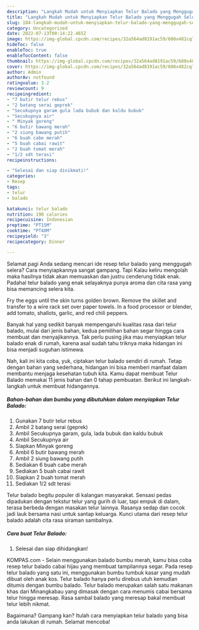 ```yaml
---
description: "Langkah Mudah untuk Menyiapkan Telur Balado yang Menggugah Selera, Buat Buka Puasa Sempurna"
title: "Langkah Mudah untuk Menyiapkan Telur Balado yang Menggugah Selera, Buat Buka Puasa Sempurna"
slug: 184-langkah-mudah-untuk-menyiapkan-telur-balado-yang-menggugah-selera-buat-buka-puasa-sempurna
category: Uncategorized
date: 2022-07-13T00:14:22.465Z
image: https://img-global.cpcdn.com/recipes/32a564ad8191ac59/680x482cq70/telur-balado-foto-resep-utama.jpg
hideToc: false
enableToc: true
enableTocContent: false
thumbnail: https://img-global.cpcdn.com/recipes/32a564ad8191ac59/680x482cq70/telur-balado-foto-resep-utama.jpg
cover: https://img-global.cpcdn.com/recipes/32a564ad8191ac59/680x482cq70/telur-balado-foto-resep-utama.jpg
author: Admin
authorAv: notfound
ratingvalue: 3.2
reviewcount: 9
recipeingredient:
- "7 butir telur rebus"
- "2 batang serai geprek"
- "Secukupnya garam gula lada bubuk dan kaldu bubuk"
- "Secukupnya air"
- " Minyak goreng"
- "6 butir bawang merah"
- "2 siung bawang putih"
- "6 buah cabe merah"
- "5 buah cabai rawit"
- "2 buah tomat merah"
- "1/2 sdt terasi"
recipeinstructions:

- "Selesai dan siap dinikmati!"
categories:
- Resep
tags:
- telur
- balado

katakunci: telur balado 
nutrition: 190 calories
recipecuisine: Indonesian
preptime: "PT15M"
cooktime: "PT40M"
recipeyield: "3"
recipecategory: Dinner

---
```



Selamat pagi Anda sedang mencari ide resep telur balado yang menggugah selera? Cara menyiapkannya sangat gampang. Tapi Kalau keliru mengolah maka hasilnya tidak akan memuaskan dan justru cenderung tidak enak. Padahal telur balado yang enak selayaknya punya aroma dan cita rasa yang bisa memancing selera kita.


Fry the eggs until the skin turns golden brown. Remove the skillet and transfer to a wire rack set over paper towels. In a food processor or blender, add tomato, shallots, garlic, and red chili peppers.

Banyak hal yang sedikit banyak mempengaruhi kualitas rasa dari telur balado, mulai dari jenis bahan, kedua pemilihan bahan segar hingga cara membuat dan menyajikannya. Tak perlu pusing jika mau menyiapkan telur balado enak di rumah, karena asal sudah tahu triknya maka hidangan ini bisa menjadi suguhan istimewa.


Nah, kali ini kita coba, yuk, ciptakan telur balado sendiri di rumah. Tetap dengan bahan yang sederhana, hidangan ini bisa memberi manfaat dalam membantu menjaga kesehatan tubuh kita. Kamu dapat membuat Telur Balado memakai 11 jenis bahan dan 0 tahap pembuatan. Berikut ini langkah-langkah untuk membuat hidangannya.

<!--inarticleads1-->

##### Bahan-bahan dan bumbu yang dibutuhkan dalam menyiapkan Telur Balado:

1. Gunakan 7 butir telur rebus
1. Ambil 2 batang serai (geprek)
1. Ambil Secukupnya garam, gula, lada bubuk dan kaldu bubuk
1. Ambil Secukupnya air
1. Siapkan  Minyak goreng
1. Ambil 6 butir bawang merah
1. Ambil 2 siung bawang putih
1. Sediakan 6 buah cabe merah
1. Sediakan 5 buah cabai rawit
1. Siapkan 2 buah tomat merah
1. Sediakan 1/2 sdt terasi


Telur balado begitu populer di kalangan masyarakat. Sensasi pedas dipadukan dengan tekstur telur yang gurih di luar, tapi empuk di dalam, terasa berbeda dengan masakan telur lainnya. Rasanya sedap dan cocok jadi lauk bersama nasi untuk santap keluarga. Kunci utama dari resep telur balado adalah cita rasa siraman sambalnya. 

<!--inarticleads2-->

##### Cara buat Telur Balado:


1. Selesai dan siap dihidangkan!

KOMPAS.com - Selain menggunakan balado bumbu merah, kamu bisa coba resep telur balado cabai hijau yang membuat tampilannya segar. Pada resep telur balado yang satu ini, menggunakan bumbu tumbuk kasar yang mudah dibuat oleh anak kos. Telur balado hanya perlu direbus utuh kemudian ditumis dengan bumbu balado. Telur balado merupakan salah satu makanan khas dari Minangkabau yang dimasak dengan cara menumis cabai bersama telur hingga meresap. Rasa sambal balado yang meresap bakal membuat telur lebih nikmat. 

Bagaimana? Gampang kan? Itulah cara menyiapkan telur balado yang bisa anda lakukan di rumah. Selamat mencoba!
